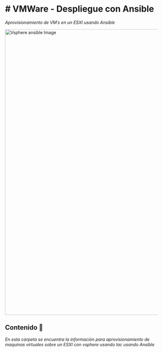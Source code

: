# # VMWare - Despliegue con Ansible 

_Aprovisionamiento de VM´s en un ESXI usando Ansible_

<img width="940" alt="Vsphere ansible Image" src="images/vsphere_ansible.jpg">

## Contenido 🚀
_En esta carpeta se encuentra la información para aprovisionamiento de maquinas virtuales sobre un ESXI con vsphere usando Iac usando Ansible_

